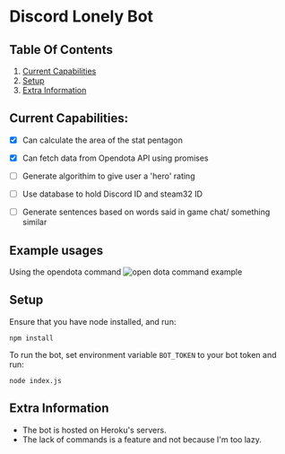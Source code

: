 # Discord Lonely Bot

## Table Of Contents
1. [Current Capabilities](#To-Do-List)
2. [Setup](#Setup)
3. [Extra Information](#Extra-Information)


## Current Capabilities: <a name="To-Do-List"></a>
- [x] Can calculate the area of the stat pentagon
- [x] Can fetch data from Opendota API using promises
- [ ] Generate algorithim to give user a 'hero' rating
- [ ] Use database to hold Discord ID and steam32 ID
- [ ] Generate sentences based on words said in game chat/ something similar


## Example usages
Using the opendota command
![open dota command example](https://i.imgur.com/5fmql4z.png)


## Setup <a name="Setup"></a>
Ensure that you have node installed, and run:
```
npm install
```
To run the bot, set environment variable ```BOT_TOKEN``` to your bot token and run:
```
node index.js
```

## Extra Information <a name="Extra-Information"></a>
- The bot is hosted on Heroku's servers.
- The lack of commands is a feature and not because I'm too lazy. 
